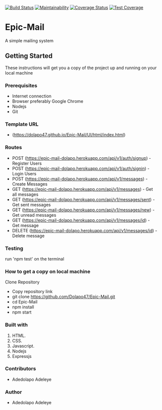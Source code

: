 [![Build Status](https://travis-ci.com/Dolapo47/Epic-Mail.svg?branch=develop)](https://travis-ci.com/Dolapo47/Epic-Mail)
[![Maintainability](https://api.codeclimate.com/v1/badges/9f19c35e15c1baa1d6e9/maintainability)](https://codeclimate.com/github/Dolapo47/Epic-Mail/maintainability)
[![Coverage Status](https://coveralls.io/repos/github/Dolapo47/Epic-Mail/badge.svg?branch=develop)](https://coveralls.io/github/Dolapo47/Epic-Mail?branch=develop)
[![Test Coverage](https://api.codeclimate.com/v1/badges/9f19c35e15c1baa1d6e9/test_coverage)](https://codeclimate.com/github/Dolapo47/Epic-Mail/test_coverage)

# Epic-Mail
A simple mailing system

## Getting Started
These instructions will get you a copy of the project up and running on your local machine

### Prerequisites
* Internet connection
* Browser preferably Google Chrome
* Nodejs
* Git

### Template URL
* (https://dolapo47.github.io/Epic-Mail/UI/html/index.html)

### Routes
* POST (https://epic-mail-dolapo.herokuapp.com/api/v1/auth/signup) - Register Users
* POST (https://epic-mail-dolapo.herokuapp.com/api/v1/auth/signin) - Login Users
* POST (https://epic-mail-dolapo.herokuapp.com/api/v1/messages) - Create Messages
* GET (https://epic-mail-dolapo.herokuapp.com/api/v1/messages) - Get all messages
* GET (https://epic-mail-dolapo.herokuapp.com/api/v1/messages/sent) - Get sent messages
* GET (https://epic-mail-dolapo.herokuapp.com/api/v1/messages/new) - Get unread messages
* GET (https://epic-mail-dolapo.herokuapp.com/api/v1/messages/id) - Get message
* DELETE (https://epic-mail-dolapo.herokuapp.com/api/v1/messages/id) - Delete message

### Testing
run 'npm test' on the terminal

### How to get a copy on local machine

Clone Repository

* Copy repository link
* git clone https://github.com/Dolapo47/Epic-Mail.git
* cd Epic-Mail
* npm install
* npm start

### Built with

1. HTML.
2. CSS.
3. Javascript.
4. Nodejs
5. Expressjs

### Contributors

* Adedolapo Adeleye

### Author

* Adedolapo Adeleye







